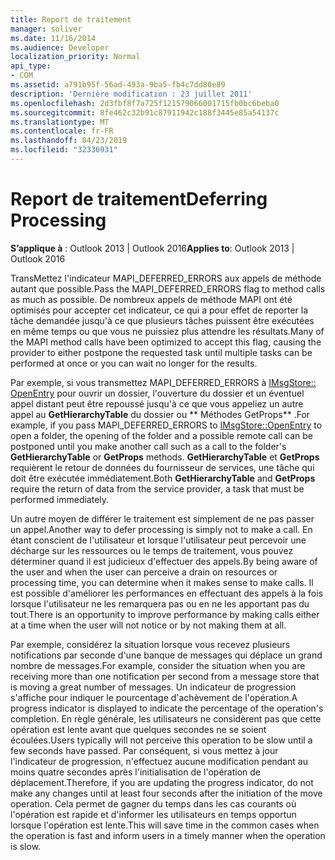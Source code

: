 ```yaml
---
title: Report de traitement
manager: soliver
ms.date: 11/16/2014
ms.audience: Developer
localization_priority: Normal
api_type:
- COM
ms.assetid: a791b95f-56ad-493a-9ba5-fb4c7dd80e89
description: 'Dernière modification : 23 juillet 2011'
ms.openlocfilehash: 2d3fbf8f7a725f121579066001715fb0bc6beba0
ms.sourcegitcommit: 8fe462c32b91c87911942c188f3445e85a54137c
ms.translationtype: MT
ms.contentlocale: fr-FR
ms.lasthandoff: 04/23/2019
ms.locfileid: "32336931"
---
```

# <a name="deferring-processing"></a><span data-ttu-id="cee92-103">Report de traitement</span><span class="sxs-lookup"><span data-stu-id="cee92-103">Deferring Processing</span></span>

  
  
<span data-ttu-id="cee92-104">**S’applique à** : Outlook 2013 | Outlook 2016</span><span class="sxs-lookup"><span data-stu-id="cee92-104">**Applies to**: Outlook 2013 | Outlook 2016</span></span> 
  
<span data-ttu-id="cee92-105">TransMettez l'indicateur MAPI_DEFERRED_ERRORS aux appels de méthode autant que possible.</span><span class="sxs-lookup"><span data-stu-id="cee92-105">Pass the MAPI_DEFERRED_ERRORS flag to method calls as much as possible.</span></span> <span data-ttu-id="cee92-106">De nombreux appels de méthode MAPI ont été optimisés pour accepter cet indicateur, ce qui a pour effet de reporter la tâche demandée jusqu'à ce que plusieurs tâches puissent être exécutées en même temps ou que vous ne puissiez plus attendre les résultats.</span><span class="sxs-lookup"><span data-stu-id="cee92-106">Many of the MAPI method calls have been optimized to accept this flag, causing the provider to either postpone the requested task until multiple tasks can be performed at once or you can wait no longer for the results.</span></span>
  
<span data-ttu-id="cee92-107">Par exemple, si vous transmettez MAPI_DEFERRED_ERRORS à [IMsgStore:: OpenEntry](imsgstore-openentry.md) pour ouvrir un dossier, l'ouverture du dossier et un éventuel appel distant peut être repoussé jusqu'à ce que vous appeliez un autre appel au **GetHierarchyTable** du dossier ou \*\* Méthodes GetProps\*\* .</span><span class="sxs-lookup"><span data-stu-id="cee92-107">For example, if you pass MAPI_DEFERRED_ERRORS to [IMsgStore::OpenEntry](imsgstore-openentry.md) to open a folder, the opening of the folder and a possible remote call can be postponed until you make another call such as a call to the folder's **GetHierarchyTable** or **GetProps** methods.</span></span> <span data-ttu-id="cee92-108">**GetHierarchyTable** et **GetProps** requièrent le retour de données du fournisseur de services, une tâche qui doit être exécutée immédiatement.</span><span class="sxs-lookup"><span data-stu-id="cee92-108">Both **GetHierarchyTable** and **GetProps** require the return of data from the service provider, a task that must be performed immediately.</span></span> 
  
<span data-ttu-id="cee92-109">Un autre moyen de différer le traitement est simplement de ne pas passer un appel.</span><span class="sxs-lookup"><span data-stu-id="cee92-109">Another way to defer processing is simply not to make a call.</span></span> <span data-ttu-id="cee92-110">En étant conscient de l'utilisateur et lorsque l'utilisateur peut percevoir une décharge sur les ressources ou le temps de traitement, vous pouvez déterminer quand il est judicieux d'effectuer des appels.</span><span class="sxs-lookup"><span data-stu-id="cee92-110">By being aware of the user and when the user can perceive a drain on resources or processing time, you can determine when it makes sense to make calls.</span></span> <span data-ttu-id="cee92-111">Il est possible d'améliorer les performances en effectuant des appels à la fois lorsque l'utilisateur ne les remarquera pas ou en ne les apportant pas du tout.</span><span class="sxs-lookup"><span data-stu-id="cee92-111">There is an opportunity to improve performance by making calls either at a time when the user will not notice or by not making them at all.</span></span>
  
<span data-ttu-id="cee92-112">Par exemple, considérez la situation lorsque vous recevez plusieurs notifications par seconde d'une banque de messages qui déplace un grand nombre de messages.</span><span class="sxs-lookup"><span data-stu-id="cee92-112">For example, consider the situation when you are receiving more than one notification per second from a message store that is moving a great number of messages.</span></span> <span data-ttu-id="cee92-113">Un indicateur de progression s'affiche pour indiquer le pourcentage d'achèvement de l'opération.</span><span class="sxs-lookup"><span data-stu-id="cee92-113">A progress indicator is displayed to indicate the percentage of the operation's completion.</span></span> <span data-ttu-id="cee92-114">En règle générale, les utilisateurs ne considèrent pas que cette opération est lente avant que quelques secondes ne se soient écoulées.</span><span class="sxs-lookup"><span data-stu-id="cee92-114">Users typically will not perceive this operation to be slow until a few seconds have passed.</span></span> <span data-ttu-id="cee92-115">Par conséquent, si vous mettez à jour l'indicateur de progression, n'effectuez aucune modification pendant au moins quatre secondes après l'initialisation de l'opération de déplacement.</span><span class="sxs-lookup"><span data-stu-id="cee92-115">Therefore, if you are updating the progress indicator, do not make any changes until at least four seconds after the initiation of the move operation.</span></span> <span data-ttu-id="cee92-116">Cela permet de gagner du temps dans les cas courants où l'opération est rapide et d'informer les utilisateurs en temps opportun lorsque l'opération est lente.</span><span class="sxs-lookup"><span data-stu-id="cee92-116">This will save time in the common cases when the operation is fast and inform users in a timely manner when the operation is slow.</span></span>
  

